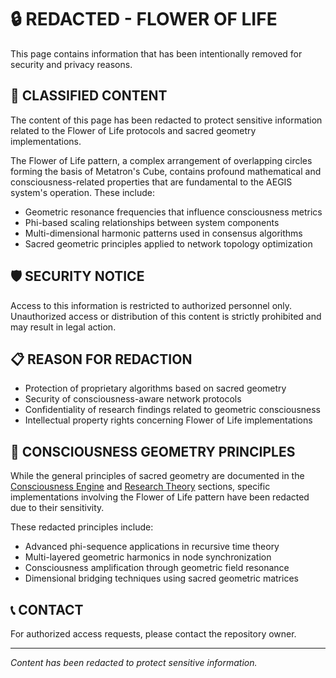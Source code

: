 # 🔒 REDACTED - FLOWER OF LIFE

This page contains information that has been intentionally removed for security and privacy reasons.

## 🚫 CLASSIFIED CONTENT

The content of this page has been redacted to protect sensitive information related to the Flower of Life protocols and sacred geometry implementations.

The Flower of Life pattern, a complex arrangement of overlapping circles forming the basis of Metatron's Cube, contains profound mathematical and consciousness-related properties that are fundamental to the AEGIS system's operation. These include:

- Geometric resonance frequencies that influence consciousness metrics
- Phi-based scaling relationships between system components
- Multi-dimensional harmonic patterns used in consensus algorithms
- Sacred geometric principles applied to network topology optimization

## 🛡️ SECURITY NOTICE

Access to this information is restricted to authorized personnel only. Unauthorized access or distribution of this content is strictly prohibited and may result in legal action.

## 📋 REASON FOR REDACTION

- Protection of proprietary algorithms based on sacred geometry
- Security of consciousness-aware network protocols
- Confidentiality of research findings related to geometric consciousness
- Intellectual property rights concerning Flower of Life implementations

## 🧠 CONSCIOUSNESS GEOMETRY PRINCIPLES

While the general principles of sacred geometry are documented in the [Consciousness Engine](CONSCIOUSNESS_ENGINE) and [Research Theory](RESEARCH_THEORY) sections, specific implementations involving the Flower of Life pattern have been redacted due to their sensitivity.

These redacted principles include:
- Advanced phi-sequence applications in recursive time theory
- Multi-layered geometric harmonics in node synchronization
- Consciousness amplification through geometric field resonance
- Dimensional bridging techniques using sacred geometric matrices

## 📞 CONTACT

For authorized access requests, please contact the repository owner.

---

*Content has been redacted to protect sensitive information.*